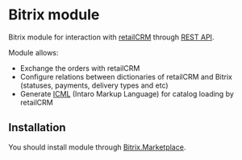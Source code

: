 Bitrix module
=============

Bitrix module for interaction with [retailCRM](http://www.retailcrm.ru) through [REST API](http://www.retailcrm.ru/docs/Developers/Index).

Module allows:

* Exchange the orders with retailCRM
* Configure relations between dictionaries of retailCRM and Bitrix (statuses, payments, delivery types and etc)
* Generate [ICML](http://www.retailcrm.ru/docs/Developers/ICML) (Intaro Markup Language) for catalog loading by retailCRM

Installation
-------------

You should install module through [Bitrix.Marketplace](http://marketplace.1c-bitrix.ru/solutions/intaro.retailcrm/).
